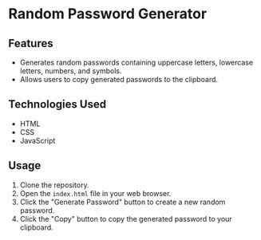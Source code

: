 <!DOCTYPE html>
<html lang="en">
<head>
    <meta charset="UTF-8">
    <meta name="viewport" content="width=device-width, initial-scale=1.0">
    <title>Random Password Generator</title>
</head>
<body>

<h1>Random Password Generator</h1>

<h2>Features</h2>
<ul>
    <li>Generates random passwords containing uppercase letters, lowercase letters, numbers, and symbols.</li>
    <li>Allows users to copy generated passwords to the clipboard.</li>
</ul>

<h2>Technologies Used</h2>
<ul>
    <li>HTML</li>
    <li>CSS</li>
    <li>JavaScript</li>
</ul>

<h2>Usage</h2>
<ol>
    <li>Clone the repository.</li>
    <li>Open the <code>index.html</code> file in your web browser.</li>
    <li>Click the "Generate Password" button to create a new random password.</li>
    <li>Click the "Copy" button to copy the generated password to your clipboard.</li>
</ol>

</body>
</html>
